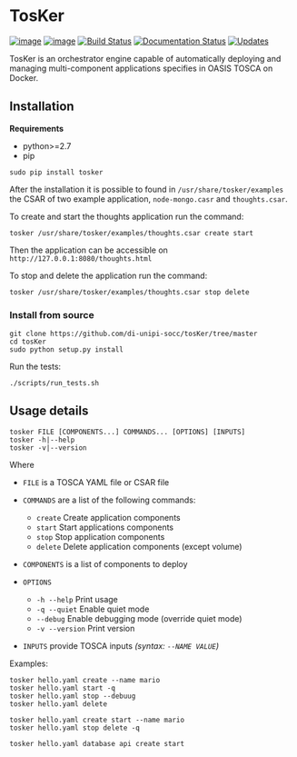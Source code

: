 # TosKer
[![image](https://img.shields.io/pypi/v/tosker.svg)](https://pypi.python.org/pypi/tosker)
[![image](https://img.shields.io/travis/lucarin91/tosker.svg)](https://travis-ci.org/lucarin91/tosker)
[![Build Status](https://travis-ci.org/di-unipi-socc/TosKer.svg?branch=master)](https://travis-ci.org/di-unipi-socc/TosKer)
[![Documentation Status](https://readthedocs.org/projects/tosker/badge/?version=latest)](https://tosker.readthedocs.io/en/latest/?badge=latest)
[![Updates](https://pyup.io/repos/github/lucarin91/tosker/shield.svg)](https://pyup.io/repos/github/lucarin91/tosker/)

TosKer is an orchestrator engine capable of automatically deploying and managing multi-component applications specifies in OASIS TOSCA on Docker.

## Installation
**Requirements**
- python>=2.7
- pip

```
sudo pip install tosker
```
After the installation it is possible to found in `/usr/share/tosker/examples` the CSAR of two example application, `node-mongo.casr` and `thoughts.csar`.

To create and start the thoughts application run the command:
```
tosker /usr/share/tosker/examples/thoughts.csar create start
```
Then the application can be accessible on `http://127.0.0.1:8080/thoughts.html`

To stop and delete the application run the command:
```
tosker /usr/share/tosker/examples/thoughts.csar stop delete
```

### Install from source
```
git clone https://github.com/di-unipi-socc/tosKer/tree/master
cd tosKer
sudo python setup.py install
```

Run the tests:
```
./scripts/run_tests.sh
```

## Usage details
```
tosker FILE [COMPONENTS...] COMMANDS... [OPTIONS] [INPUTS]
tosker -h|--help
tosker -v|--version
```
Where
- `FILE` is a TOSCA YAML file or CSAR file

- `COMMANDS` are a list of the following commands:
    - `create` Create application components
    - `start` Start applications components
    - `stop` Stop application components
    - `delete` Delete application components (except volume)

- `COMPONENTS` is a list of components to deploy

- `OPTIONS`
    - `-h --help`      Print usage
    - `-q --quiet`     Enable quiet mode
    - `--debug`        Enable debugging mode (override quiet mode)
    - `-v --version`   Print version

- `INPUTS` provide TOSCA inputs _(syntax: `--NAME VALUE`)_

Examples:
```
tosker hello.yaml create --name mario
tosker hello.yaml start -q
tosker hello.yaml stop --debuug
tosker hello.yaml delete

tosker hello.yaml create start --name mario
tosker hello.yaml stop delete -q

tosker hello.yaml database api create start
```
